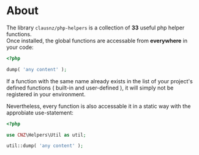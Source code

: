# About

The library `clausnz/php-helpers`  is a collection of **33** useful php helper functions.  
Once installed, the global functions are accessable from **everywhere** in your code:

```php
<?php

dump( 'any content' );
```

If a function with the same name already exists in the list of your project's defined functions ( built-in and user-defined ), it will simply not be registered in your environment.  

Nevertheless, every function is also accessable it in a static way with the approbiate use-statement:

```php
<?php

use CNZ\Helpers\Util as util;

util::dump( 'any content' );
```
